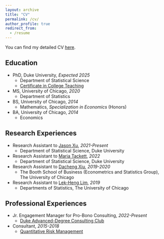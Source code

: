 ```yaml
---
layout: archive
title: "CV"
permalink: /cv/
author_profile: true
redirect_from:
  - /resume
---
```


You can find my detailed CV [here](https://drive.google.com/file/d/1sAtjPWTNPgiIgBOebzwqO3vqVZ7utGXb/view?usp=sharing).

## Education
* PhD, Duke University, *Expected 2025*
  * Department of Statistical Science
  * [Certificate in College Teaching](https://gradschool.duke.edu/professional-development/programs/certificate-college-teaching/)
* MS, University of Chicago, *2020*
  * Department of Statistics
* BS, University of Chicago, *2014*
  * Mathematics, *Specialization in Economics* (Honors)
* BA, University of Chicago, *2014*
  * Economics

## Research Experiences
* Research Assistant to [Jason Xu](https://jasonxu90.github.io), *2021-Present*
  * Department of Statistical Science, Duke University
* Research Assistant to [Maria Tackett](https://maria-tackett.netlify.app), *2022*
  * Department of Statistical Science, Duke University
* Research Assistant to [Dacheng Xiu](https://dachxiu.chicagobooth.edu), *2019-2020*
  * The Booth School of Business (Econometrics and Statistics Group), The University of Chicago
* Research Assistant to [Lek-Heng Lim](https://www.stat.uchicago.edu/~lekheng/), *2019*
  * Departments of Statistics, The University of Chicago

## Professional Experiences
* Jr. Engagement Manager for Pro-Bono Consulting, *2022-Present*
  * [Duke Advanced-Degree Consulting Club](https://sites.duke.edu/dukeapdconsulting/)
* Consultant, *2015-2018*
  * [Quantitative Risk Management](https://www.qrm.com)


